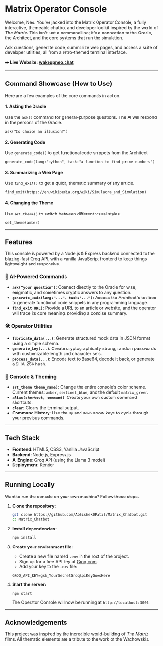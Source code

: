 
# Matrix Operator Console

Welcome, Neo. You've jacked into the Matrix Operator Console, a fully interactive, themeable chatbot and developer toolkit inspired by the world of *The Matrix*. This isn't just a command line; it's a connection to the Oracle, the Architect, and the core systems that run the simulation.

Ask questions, generate code, summarize web pages, and access a suite of developer utilities, all from a retro-themed terminal interface.

**➡️ Live Website: [wakeupneo.chat]([https://matrix-chatbot-neo.onrender.com](https://wakeupneo.onrender.com/))** 




---

## Command Showcase (How to Use)

Here are a few examples of the core commands in action.

#### 1. Asking the Oracle
Use the `ask()` command for general-purpose questions. The AI will respond in the persona of the Oracle.

```
ask("Is choice an illusion?")
```


#### 2. Generating Code
Use `generate_code()` to get functional code snippets from the Architect.

```
generate_code(lang:"python", task:"a function to find prime numbers")
```


#### 3. Summarizing a Web Page
Use `find_exit()` to get a quick, thematic summary of any article.

```
find_exit(https://en.wikipedia.org/wiki/Simulacra_and_Simulation)
```


#### 4. Changing the Theme
Use `set_theme()` to switch between different visual styles.

```
set_theme(amber)
```


---

## Features

This console is powered by a Node.js & Express backend connected to the blazing-fast Groq API, with a vanilla JavaScript frontend to keep things lightweight and responsive.

### 🧠 AI-Powered Commands
*   **`ask("your question")`**: Connect directly to the Oracle for wise, enigmatic, and sometimes cryptic answers to any question.
*   **`generate_code(lang:"...", task:"...")`**: Access the Architect's toolbox to generate functional code snippets in any programming language.
*   **`find_exit(URL)`**: Provide a URL to an article or website, and the operator will trace its core meaning, providing a concise summary.

### 🛠️ Operator Utilities
*   **`fabricate_data(...)`**: Generate structured mock data in JSON format using a simple schema.
*   **`generate_key(...)`**: Create cryptographically strong, random passwords with customizable length and character sets.
*   **`process_data(...)`**: Encode text to Base64, decode it back, or generate a SHA-256 hash.

### 🎨 Console & Theming
*   **`set_theme(theme_name)`**: Change the entire console's color scheme. Current themes: `amber`, `sentinel_blue`, and the default `matrix_green`.
*   **`alias(shortcut, command)`**: Create your own custom command shortcuts.
*   **`clear`**: Clears the terminal output.
*   **Command History**: Use the `Up` and `Down` arrow keys to cycle through your previous commands.

---

## Tech Stack

*   **Frontend**: HTML5, CSS3, Vanilla JavaScript
*   **Backend**: Node.js, Express.js
*   **AI Engine**: Groq API (using the Llama 3 model)
*   **Deployment**: Render

---

## Running Locally

Want to run the console on your own machine? Follow these steps.

1.  **Clone the repository:**
    ```bash
    git clone https://github.com/Abhishek0Patil/Matrix_Chatbot.git
    cd Matrix_Chatbot
    ```

2.  **Install dependencies:**
    ```bash
    npm install
    ```

3.  **Create your environment file:**
    *   Create a new file named `.env` in the root of the project.
    *   Sign up for a free API key at [Groq.com](https://groq.com/).
    *   Add your key to the `.env` file:
      ```
      GROQ_API_KEY=gsk_YourSecretGroqApiKeyGoesHere
      ```

4.  **Start the server:**
    ```bash
    npm start
    ```
    The Operator Console will now be running at `http://localhost:3000`.

---

## Acknowledgements

This project was inspired by the incredible world-building of *The Matrix* films. All thematic elements are a tribute to the work of the Wachowskis.

